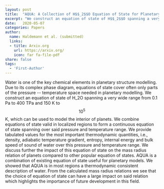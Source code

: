 ```yaml
---
layout: post
title:  "AQUA: A Collection of H$$_2$$O Equation of State for Planetary Models"
excerpt: "We construct an equation of state of H$$_2$$O spanning a very wide range from 0.1 Pa to 400 TPa and 150 K to $$10^{5}$$ K, which can be used to model the interior of planets."
date:   2020-05-07
categories: Papers
author:
  name: Haldemann et al. (submitted)
  links:
  - title: Arxiv.org
    url: https://arxiv.org/
    icon: far fa-file-pdf
share: false
tags:
  - 'First-Author'
---
```

Water is one of the key chemical elements in planetary structure modelling. Due to its complex phase diagram, equations of state cover often only parts of the pressure -- temperature space needed in planetary modelling.
We construct an equation of state of H_2O spanning a very wide range from 0.1 Pa to 400 TPa and 150 K to $$10^{5}$$ K, which can be used to model the interior of planets.
We combine equations of state valid in localized regions to form a continuous equation of state spanning over said pressure and temperature range.
We provide tabulated values for the most important thermodynamic quantities, i.e., density, adiabatic temperature gradient, entropy, internal energy and bulk speed of sound of water over this pressure and temperature range. We discuss further the impact of this equation of state on the mass radius relation of planets compared to other popular equation of states.
AQUA is a combination of existing equation of state useful for planetary models. We showed that AQUA is in most regions a thermodynamic consistent description of water. From the calculated mass radius relations we see that the choice of equation of state can have a large impact on said relation which highlights the importance of future development in this field.